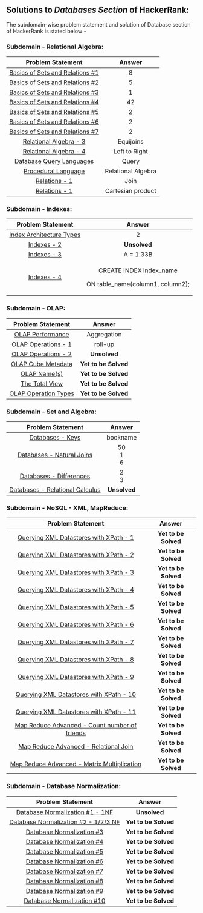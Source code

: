 ## Solutions to _Databases Section_ of HackerRank:

The subdomain-wise problem statement and solution of Database section of HackerRank is stated below -  

### Subdomain - Relational Algebra:

| Problem Statement | Answer |
|      :----:    	| :----: |
|  [Basics of Sets and Relations #1](https://www.hackerrank.com/challenges/basics-of-sets-and-relational-algebra-1/problem)   |  8  |
|  [Basics of Sets and Relations #2](https://www.hackerrank.com/challenges/basics-of-sets-and-relational-algebra-2/problem)   |  5  |
|  [Basics of Sets and Relations #3](https://www.hackerrank.com/challenges/basics-of-sets-and-relational-algebra-3/problem)   |  1  |
|  [Basics of Sets and Relations #4](https://www.hackerrank.com/challenges/basics-of-sets-and-relational-algebra-4/problem)   |  42  |
|  [Basics of Sets and Relations #5](https://www.hackerrank.com/challenges/basics-of-sets-and-relational-algebra-5/problem)   |   2 |
|  [Basics of Sets and Relations #6](https://www.hackerrank.com/challenges/basics-of-sets-and-relational-algebra-6/problem)   |   2 |
|  [Basics of Sets and Relations #7](https://www.hackerrank.com/challenges/basics-of-sets-and-relational-algebra-7/problem)   |   2 |
|  [Relational Algebra - 3](https://www.hackerrank.com/challenges/relational-algebra-3/problem)   |  Equijoins  |
|  [Relational Algebra - 4](https://www.hackerrank.com/challenges/relational-algebra-4/problem)   |  Left to Right  |
|  [Database Query Languages](https://www.hackerrank.com/challenges/database-query-languages/problem)   |  Query  |
|  [Procedural Language](https://www.hackerrank.com/challenges/procedural-language/problem)   |  Relational Algebra  |
|  [Relations - 1](https://www.hackerrank.com/challenges/relations-1/problem)   |  Join  |
|  [Relations - 1](https://www.hackerrank.com/challenges/relations-2/problem)   |  Cartesian product  |




### Subdomain - Indexes:

| Problem Statement | Answer |
|      :----:    	| :----: |
|  [Index Architecture Types](https://www.hackerrank.com/challenges/indexes-1/problem)   |   2 |
|  [Indexes - 2](https://www.hackerrank.com/challenges/indexes-2/problem)   |  __Unsolved__  |
|  [Indexes - 3](https://www.hackerrank.com/challenges/indexes-3/problem)   |  A = 1.33B  |
|  [Indexes - 4](https://www.hackerrank.com/challenges/indexes-4/problem)   | <p>CREATE INDEX index_name</p> <p>ON table_name(column1, column2);</p>  |



### Subdomain - OLAP:

| Problem Statement | Answer |
|      :----:    	| :----: |
|  [OLAP Performance](https://www.hackerrank.com/challenges/olap-performance/problem)   |  Aggregation  |
|  [OLAP Operations - 1](https://www.hackerrank.com/challenges/olap-operations-1/problem)   |  roll-up  |
|  [OLAP Operations - 2](https://www.hackerrank.com/challenges/olap-operations-2/problem)  |  __Unsolved__   |
|  [OLAP Cube Metadata](https://www.hackerrank.com/challenges/olap-cube-metadata/problem)   |  __Yet to be Solved__  |
|  [OLAP Name(s)](https://www.hackerrank.com/challenges/olap-names/problem)   |  __Yet to be Solved__  |
|  [The Total View](https://www.hackerrank.com/challenges/the-total-view/problem)   |  __Yet to be Solved__  |
|  [OLAP Operation Types](https://www.hackerrank.com/challenges/olap-operation-types-2/problem)   |  __Yet to be Solved__  |




### Subdomain - Set and Algebra:

| Problem Statement | Answer |
|      :----:    	| :----: |
|  [Databases - Keys](https://www.hackerrank.com/challenges/databases-keys/problem)   |   bookname |
|  [Databases - Natural Joins](https://www.hackerrank.com/challenges/databases-natural-joins/problem)   |  50 <br> 1 <br> 6  |
|  [Databases - Differences](https://www.hackerrank.com/challenges/databases-differences/problem)   |  2 <br> 3  |
|  [Databases - Relational Calculus](https://www.hackerrank.com/challenges/databases-relational-calculus/problem)   |  __Unsolved__  |




### Subdomain - NoSQL - XML, MapReduce:

| Problem Statement | Answer |
|      :----:    	| :----: |
|  [Querying XML Datastores with XPath - 1](https://www.hackerrank.com/challenges/querying-xml-datastores-with-xpath-1/problem)   |   __Yet to be Solved__ |
|  [Querying XML Datastores with XPath - 2](https://www.hackerrank.com/challenges/querying-xml-datastores-with-xpath-1-1/problem)   |  __Yet to be Solved__  |
|  [Querying XML Datastores with XPath - 3](https://www.hackerrank.com/challenges/querying-xml-datastores-with-xpath-3/problem)   |   __Yet to be Solved__ |
|  [Querying XML Datastores with XPath - 4](https://www.hackerrank.com/challenges/querying-xml-datastores-with-xpath-4/problem)   |   __Yet to be Solved__ |
|  [Querying XML Datastores with XPath - 5](https://www.hackerrank.com/challenges/querying-xml-datastores-with-xpath-1-4/problem)   |  __Yet to be Solved__  |
|  [Querying XML Datastores with XPath - 6](https://www.hackerrank.com/challenges/querying-xml-datastores-with-xpath-6/problem)   |  __Yet to be Solved__  |
|  [Querying XML Datastores with XPath - 7](https://www.hackerrank.com/challenges/querying-xml-datastores-with-xpath-7/problem)   |  __Yet to be Solved__  |
|  [Querying XML Datastores with XPath - 8](https://www.hackerrank.com/challenges/querying-xml-datastores-with-xpath-8/problem)   |  __Yet to be Solved__  |
|  [Querying XML Datastores with XPath - 9](https://www.hackerrank.com/challenges/querying-xml-datastores-with-xpath-9/problem)   |  __Yet to be Solved__  |
|  [Querying XML Datastores with XPath - 10](https://www.hackerrank.com/challenges/querying-xml-datastores-with-xpath-10/problem)   |  __Yet to be Solved__  |
|  [Querying XML Datastores with XPath - 11](https://www.hackerrank.com/challenges/querying-xml-datastores-with-xpath-11/problem)   |  __Yet to be Solved__  |
|  [Map Reduce Advanced - Count number of friends](https://www.hackerrank.com/challenges/map-reduce-advanced-count-number-of-friends/problem)   |  __Yet to be Solved__  |
|  [Map Reduce Advanced - Relational Join](https://www.hackerrank.com/challenges/map-reduce-advanced-relational-join/problem)   |  __Yet to be Solved__  |
|  [Map Reduce Advanced - Matrix Multiplication](https://www.hackerrank.com/challenges/map-reduce-advanced-matrix-multiplication/problem)   |  __Yet to be Solved__  |





### Subdomain - Database Normalization:

| Problem Statement | Answer |
|      :----:    	| :----: |
|  [Database Normalization #1 - 1NF](https://www.hackerrank.com/challenges/database-normalization-1-1nf/problem)   |  __Unsolved__  |
|  [Database Normalization #2 - 1/2/3 NF](https://www.hackerrank.com/challenges/database-normalization-123nf/problem)   |   __Yet to be Solved__ |
|  [Database Normalization #3](https://www.hackerrank.com/challenges/database-normalization-3/problem)   |  __Yet to be Solved__  |
|  [Database Normalization #4](https://www.hackerrank.com/challenges/database-normalization-4/problem)   |  __Yet to be Solved__  |
|  [Database Normalization #5](https://www.hackerrank.com/challenges/database-normalization-5/problem)   |  __Yet to be Solved__  |
|  [Database Normalization #6](https://www.hackerrank.com/challenges/database-normalization-6/problem)   |  __Yet to be Solved__  |
|  [Database Normalization #7](https://www.hackerrank.com/challenges/database-normalization-7/problem)   |  __Yet to be Solved__  |
|  [Database Normalization #8](https://www.hackerrank.com/challenges/database-normalization-8/problem)   |  __Yet to be Solved__  |
|  [Database Normalization #9](https://www.hackerrank.com/challenges/database-normalization-9/problem)   |   __Yet to be Solved__ |
|  [Database Normalization #10](https://www.hackerrank.com/challenges/database-normalization-10/problem)   |  __Yet to be Solved__  |





